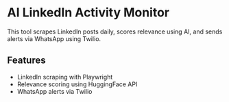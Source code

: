 # AI LinkedIn Activity Monitor
This tool scrapes LinkedIn posts daily, scores relevance using AI, and sends alerts via WhatsApp using Twilio.

## Features
- LinkedIn scraping with Playwright
- Relevance scoring using HuggingFace API
- WhatsApp alerts via Twilio
